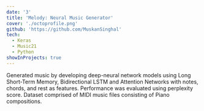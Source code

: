 ```yaml
---
date: '3'
title: 'Melody: Neural Music Generator'
cover: './octoprofile.png'
github: 'https://github.com/MuskanSinghal'
tech:
  - Keras
  - Music21
  - Python
showInProjects: true
---
```


Generated music by developing deep-neural network models using Long Short-Term Memory, Bidirectional LSTM and Attention Networks with notes, chords, and rest as features. Performance was evaluated using perplexity score. Dataset comprised of MIDI music files consisting of Piano compositions.
